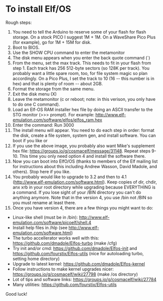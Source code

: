 # To install Elf/OS

Rough steps:

1. You need to tell the Arduino to reserve some of your flash for flash storage. On a stock PICO I suggest 1M + 1M. On a WaveShare Pico Plus (for example), go for 1M + 15M for disk.
2. Boot to BIOS.
3. Use the SHOW CPU command to enter the metamonitor
4. The disk menu appears when you enter the back quote command (`)
5. From the menu, set the max track. This needs to fit in your flash from step 1. Each track has 256 512-byte sectors (so 128K per track). You probably want a little spare room, too, for file system magic so plan accordingly. On a Pico Plus, I set the track to 10 (16 -- this number is in hex) and that is plenty of room -- about 2GB.
6. Format the storage from the same menu.
7. Exit the disk menu (X)
8. Leave the metamonitor (c or reboot; note: in this verison, you only have to do one C command).
9. Load an Elf-OS RAM installer hex file by doing an ASCII transfer to the STG monitor (>>> prompt). For example: http://www.elf-emulation.com/software/elfos/elfos_ram.hex
10. Enter the command: Run 3000
11. The install menu will appear. You need to do each step in order: format the disk, create a file system, system gen, and install software. You can boot if you like or
12. If you use the above image, you probably also want Mike's supplement hex file: https://groups.io/g/cosmacelf/message/31148. Repeat steps 9-10. This time you only need option 4 and install the software there.
13. Now you can boot into ElfO/OS (thanks to members of the Elf mailing list for instructions about this including Andrew Wasson, David Madole, and others). Stop here if you like.
14. You probably would like to upgrade to 3.2 and then to 4.1 (http://www.elf-emulation.com/software.html). Keep copies of dir, chdir, anx xrb in your root directory while upgrading because EVERYTHING is a command. If you lose sight of your /BIN directory you can't do anything anymore. Note that in the version 4, you use /bin not /BIN so you must rename at least there.
15. Once you have version 4, there are a few things you might want to do:

* Linux-like shell (must be in /bin): http://www.elf-emulation.com/software/picoelf/shell.4
* Install help files in /hlp (see http://www.elf-emulation.com/software.html)
* The turbo accellerator works well with this: https://github.com/dmadole/Elfos-turbo (make /cfg)
* Try init and/or cmd: https://github.com/dmadole/Elfos-init  and https://github.com/fourstix/Elfos-utils  (nice for autoloading turbo, setting home directory) 
* Upgrade to latest kernel: https://github.com/dmadole/Elfos-kernel
* Follow instructions to make kernel upgrades nicer: https://groups.io/g/cosmacelf/wiki/27798 (make /os directory)
* Lot of tips and software links: https://groups.io/g/cosmacelf/wiki/27784
* Many utilities: https://github.com/fourstix/Elfos-utils

Good luck!
